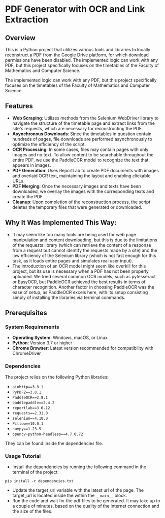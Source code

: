 # PDF Generator with OCR and Link Extraction

## Overview

This is a Python project that utilizes various tools and libraries to locally reconstruct a PDF from the Google Drive platform, for which download permissions have been disabled. The implemented logic can work with any PDF, but this project specifically focuses on the timetables of the Faculty of Mathematics and Computer Science.

The implemented logic can work with any PDF, but this project specifically focuses on the timetables of the Faculty of Mathematics and Computer Science.

## Features

- **Web Scraping**: Utilizes methods from the Selenium WebDriver library to navigate the structure of the timetable page and extract links from the site's requests, which are necessary for reconstructing the PDF.
- **Asynchronous Downloads**: Since the timetables in question contain hundreds of pages, file downloads are performed asynchronously to optimize the efficiency of the script.
- **OCR Processing**: In some cases, files may contain pages with only images and no text. To allow content to be searchable throughout the entire PDF, we use the PaddleOCR model to recognize the text that appears in images.
- **PDF Generation**: Uses ReportLab to create PDF documents with images and overlaid OCR text, maintaining the layout and enabling clickable URLs.
- **PDF Merging**: Once the necessary images and texts have been downloaded, we overlay the images with the corresponding texts and create the PDF.
- **Cleanup**: Upon completion of the reconstruction process, the script deletes the temporary files that were generated or downloaded.

## Why It Was Implemented This Way:

- It may seem like too many tools are being used for web page manipulation and content downloading, but this is due to the limitations of the requests library (which can retrieve the content of a response from a request but cannot identify the requests made by a site) and the low efficiency of the Selenium library (which is not fast enough for this task, as it loads entire pages and simulates real user input).
- The introduction of an OCR model might seem like overkill for this project, but its use is necessary when a PDF has not been properly uploaded. We tried several common OCR models, such as pytesseract or EasyOCR, but PaddleOCR achieved the best results in terms of character recognition. Another factor in choosing PaddleOCR was the ease of setup, as PaddleOCR excels here, with its setup consisting simply of installing the libraries via terminal commands.

## Prerequisites

### System Requirements

- **Operating System**: Windows, macOS, or Linux
- **Python**: Version 3.7 or higher
- **Chrome Browser**: Latest version recommended for compatibility with ChromeDriver

### Dependencies

The project relies on the following Python libraries:

- `aiohttp==3.8.1`
- `PyPDF2==3.0.1`
- `PaddleOCR==2.8.1`
- `paddlepaddle==2.4.2`
- `reportlab==3.6.12`
- `requests==2.31.0`
- `selenium==4.10.0`
- `Pillow==10.0.1`
- `numpy==1.23.5`
- `opencv-python-headless==4.7.0.72`

They can be found inside the dependencies file.

### Usage Tutorial

- Install the dependencies by running the following command in the terminal of the project:

```console
pip install -r dependencies.txt
```

- Update the target_url variable with the latest url of the page. The target_url is located inside the within the `__main__` block.
- Run the code and wait for the pdf files to be generated. It may take up to a couple of minutes, based on the quality of the internet connection and the size of the files.


